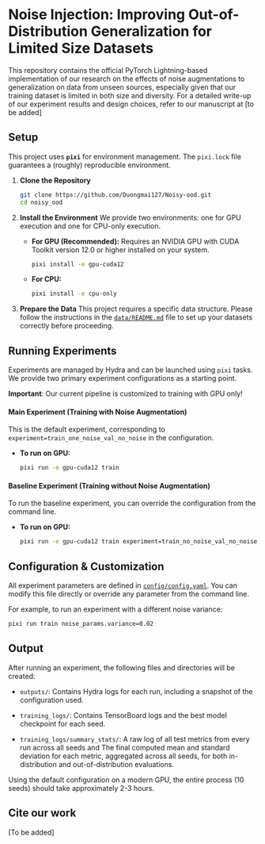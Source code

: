 # Noise Injection: Improving Out-of-Distribution Generalization for Limited Size Datasets

This repository contains the official PyTorch Lightning-based implementation of our research on the effects of noise augmentations to generalization on data from unseen sources, especially given that our training dataset is limited in both size and diversity. For a detailed write-up of our experiment results and design choices, refer to our manuscript at [to be added]

## Setup

This project uses **`pixi`** for environment management. The `pixi.lock` file guarantees a (roughly) reproducible environment.

1.  **Clone the Repository**
    ```bash
    git clone https://github.com/Duongmai127/Noisy-ood.git
    cd noisy_ood
    ```

2.  **Install the Environment**
    We provide two environments: one for GPU execution and one for CPU-only execution.

    * **For GPU (Recommended):** Requires an NVIDIA GPU with CUDA Toolkit version 12.0 or higher installed on your system.
        ```bash
        pixi install -e gpu-cuda12
        ```

    * **For CPU:**
        ```bash
        pixi install -e cpu-only
        ```

3.  **Prepare the Data**
    This project requires a specific data structure. Please follow the instructions in the [`data/README.md`](data/README.md) file to set up your datasets correctly before proceeding.

## Running Experiments

Experiments are managed by Hydra and can be launched using `pixi` tasks. We provide two primary experiment configurations as a starting point.

**Important**: Our current pipeline is customized to training with GPU only!

#### Main Experiment (Training with Noise Augmentation)

This is the default experiment, corresponding to `experiment=train_one_noise_val_no_noise` in the configuration.

* **To run on GPU:**
    ```bash
    pixi run -e gpu-cuda12 train
    ```

#### Baseline Experiment (Training without Noise Augmentation)

To run the baseline experiment, you can override the configuration from the command line.

* **To run on GPU:**
    ```bash
    pixi run -e gpu-cuda12 train experiment=train_no_noise_val_no_noise
    ```

## Configuration & Customization

All experiment parameters are defined in [`config/config.yaml`](config/config.yaml). You can modify this file directly or override any parameter from the command line.

For example, to run an experiment with a different noise variance:
```bash
pixi run train noise_params.variance=0.02
```

## Output
After running an experiment, the following files and directories will be created:

* `outputs/`: Contains Hydra logs for each run, including a snapshot of the configuration used.

* `training_logs/`: Contains TensorBoard logs and the best model checkpoint for each seed.

* `training_logs/summary_stats/`: A raw log of all test metrics from every run across all seeds and The final computed mean and standard deviation for each metric, aggregated across all seeds, for both in-distribution and out-of-distribution evaluations.

Using the default configuration on a modern GPU, the entire process (10 seeds) should take approximately 2-3 hours.

## Cite our work

[To be added]